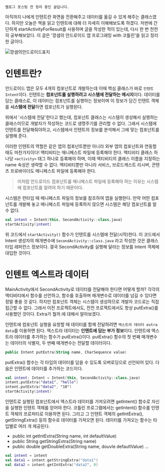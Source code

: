 `벨로그 포스팅 전 정리 중인 글입니다.`

아직까지 나에게 인텐트란 화면을 전환해주고 데이터를 옮길 수 있게 해주는 클래스였다. 하지만 오늘은 책을 읽고 인텐트에 대해 더 자세히 이해해보도록 하겠다. 
저번에 간단하게 startActivityForResult를 사용하며 글을 작성한 적이 있는데, 다시 한 번 천천히 공부해보았다. 
이 글은 '깡샘의 안드로이드 앱 프로그래밍 with 코틀린'을 읽고 정리한 글이다.  

![깡샘의안드로이드표지](https://github.com/yndoo/TIL/assets/57124346/999e787f-d7ed-4ce6-a466-dc66ae1e9dd0)


# 인텐트란?
안드로이드 앱은 모두 4개의 컴포넌트로 개발하는데 이때 핵심 클래스가 바로 `인텐트 Intent`이다. 인텐트는 **컴포넌트를 실행하려고 시스템에 전달하는 메시지**이다. 
데이터를 담는 클래스로, 이 데이터는 컴포넌트를 실행하는 정보이며 이 정보가 담긴 인텐트 객체를 **시스템에 전달**하면 컴포넌트가 실행된다.  


위에서 '시스템에 전달'한다고 했는데, 컴포넌트 클래스는 시스템이 생성해서 실행하는 클래스이므로 개발자가 작성하는 코드로 생명주기를 관리할 수 없다. 
그래서 시스템에 인텐트를 전달해줘야하고, 시스템에서 인텐트의 정보를 분석해서 그에 맞는 컴포넌트를 실행해 준다.   

이러한 인텐트의 역할은 같은 앱의 컴포넌트뿐만 아니라 외부 앱의 컴포넌트와 연동할 때도 마찬가지이다! 액티비티는 매니페스트 파일에 등록해야 한다. 
액티비티 클래스 하나당 `<activity>` 태그 하나로 등록해야 하며, 이때 액티비티의 클래스 이름을 지정하는 name 속성은 생략할 수 없다. 액티비티뿐만 아니라 서비스, 브로드캐스트 리시버, 콘텐츠 프로바이더도 메니페스트 파일에 등록해야 한다. 
> 이처럼 안드로이드 컴포넌트를 매니페스트 파일에 등록해야 하는 이유는 시스템에 컴포넌트를 알려야 하기 때문이다.  

시스템은 런타임 때 메니페스트 파일의 정보를 참조하여 앱을 실행한다. 만약 어떤 컴포넌트를 개발해 놓고 매니페스트 파일에 등록하지 않으면 시스템은 해당 컴포넌트를 알 수 없다.
```kotlin
val intent = Intent(this, SecondActivity::class.java)
startActivity(intent)
```
위 코드에서 `startActivity()` 함수가 인텐트를 시스템에 전달(시작)한다. 이 코드에서 Intent 생성자의 매개변수에 `SecondActivity::class.java` 라고 작성한 것은 클래스 타입 레퍼런스 정보이다. 
결국 SecondActivity를 실행해 달라는 정보를 Intent 객체에 대입한 것이다.  

# 인텐트 엑스트라 데이터
MainActivity에서 SecondActivity로 데이터를 전달해야 한다면 어떻게 할까? 각각의 액티비티에서 함수를 선언하고, 함수를 호출하며 매개변수로 데이터를 넘길 수 있다면 정말 좋을 것 같다. 하지만 컴포넌트 객체는 시스템이 생성하므로 개발자 코드로는 직접 접근할 수 없다. 그래서 이전 프로젝트에서도, 전전 프로젝트에서도 항상 putExtra()를 사용했던 것이다. Extra가 뭘까.에 대해서 알아보겠다.  

인텐트에 컴포넌트 실행을 요청할 때 데이터를 함께 전달하려면 `엑스트라 데이터 extra data`를 이용하면 된다. 엑스트라 데이터는 **인텐트에 담는 부가 정보**이다. 인텐트에 엑스트라 데이터를 추가하는 함수가 putExtra()이다. putExtra() 함수의 첫 번째 매개변수는 데이터의 식별자, 두 번째 매개변수는 전달할 데이터이다.
```kotlin
public Intent putExtra(String name, CharSequence value)  
```  

putExtra() 함수는 각 타입의 데이터를 담을 수 있도록 오버로딩으로 선언되어 있다. 다음은 인텐트에 데이터를 추가하는 코드이다.
```kotlin
val intent: Intent = Intent(this, SecondActivity::class.java)
intent.putExtra("data1", "hello")
intent.putExtra("data2", "10")
startActivity(intent)
```

인텐트로 실행된 컴포넌트에서 엑스트라 데이터를 가져오려면 getIntent() 함수로 자신을 실행한 인텐트 객체를 얻어야 한다. 코틀린 프로그램에서는 getIntent() 함수를 인텐트 객체의 프로퍼티로 이용하면 된다. 그리고 그 인텐트 객체의 getIntExtra(), getStringExtra() 등의 함수로 데이터를 가져오면 된다. 데이터를 가져오는 함수는 타입별로 여러 개 제공된다.
* public int getIntExtra(String name, int defaultValue)
* public String getStringExtra(String name)
* public double getDoubleExtra(String name, douvle defaultValue)
...  


```kotlin
val intent = intent
val data1 = intent.getStringExtra("data1")
val data2 = intent.getIntExtra("data2", 0)
```

